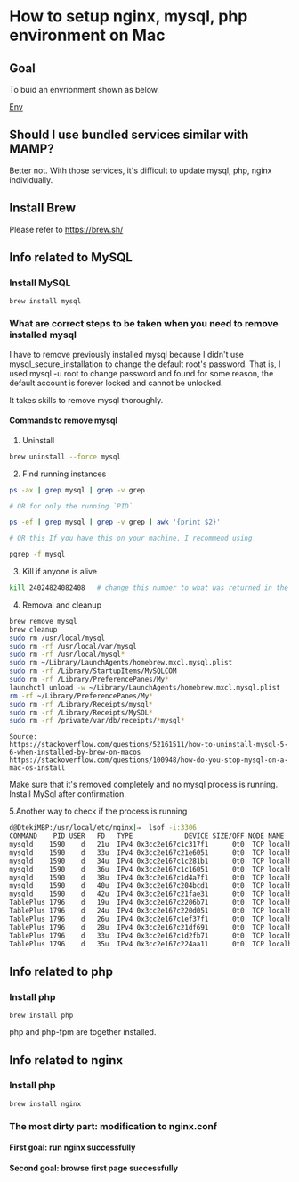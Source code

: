 # How to setup nginx, mysql, php environment on Mac
## Goal
To buid an envrionment shown as below.

[Env](./final.png)
## Should I use bundled services similar with MAMP?
Better not. With those services, it's difficult to update mysql, php, nginx individually.
## Install Brew
Please refer to https://brew.sh/
## Info related to MySQL
### Install MySQL
```console
brew install mysql
```
### What are correct steps to be taken when you need to remove installed mysql
I have to remove previously installed mysql because I didn't use mysql_secure_installation to change the default root's password. That is, I used mysql -u root to change password and found for some reason, the default account is forever locked and cannot be unlocked.

It takes skills to remove mysql thoroughly. 

#### Commands to remove mysql
1. Uninstall
```sh
brew uninstall --force mysql
```
2. Find running instances
```sh
ps -ax | grep mysql | grep -v grep

# OR for only the running `PID`

ps -ef | grep mysql | grep -v grep | awk '{print $2}'

# OR this If you have this on your machine, I recommend using 

pgrep -f mysql
```
3. Kill if anyone is alive
```sh
kill 24024824082408   # change this number to what was returned in the grep 
```

4. Removal and cleanup
```sh
brew remove mysql
brew cleanup
sudo rm /usr/local/mysql
sudo rm -rf /usr/local/var/mysql
sudo rm -rf /usr/local/mysql*
sudo rm ~/Library/LaunchAgents/homebrew.mxcl.mysql.plist
sudo rm -rf /Library/StartupItems/MySQLCOM
sudo rm -rf /Library/PreferencePanes/My*
launchctl unload -w ~/Library/LaunchAgents/homebrew.mxcl.mysql.plist
rm -rf ~/Library/PreferencePanes/My*
sudo rm -rf /Library/Receipts/mysql*
sudo rm -rf /Library/Receipts/MySQL*
sudo rm -rf /private/var/db/receipts/*mysql*
```
```
Source: 
https://stackoverflow.com/questions/52161511/how-to-uninstall-mysql-5-6-when-installed-by-brew-on-macos
https://stackoverflow.com/questions/100948/how-do-you-stop-mysql-on-a-mac-os-install
```
Make sure that it's removed completely and no mysql process is running. Install MySql after confirmation.  
 
5.Another way to check if the process is running
```sh
d@DtekiMBP:/usr/local/etc/nginx|⇒  lsof -i:3306
COMMAND    PID USER   FD   TYPE             DEVICE SIZE/OFF NODE NAME
mysqld    1590    d   21u  IPv4 0x3cc2e167c1c317f1      0t0  TCP localhost:mysql (LISTEN)
mysqld    1590    d   33u  IPv4 0x3cc2e167c21e6051      0t0  TCP localhost:mysql->localhost:50184 (ESTABLISHED)
mysqld    1590    d   34u  IPv4 0x3cc2e167c1c281b1      0t0  TCP localhost:mysql->localhost:50187 (ESTABLISHED)
mysqld    1590    d   36u  IPv4 0x3cc2e167c1c16051      0t0  TCP localhost:mysql->localhost:50188 (ESTABLISHED)
mysqld    1590    d   38u  IPv4 0x3cc2e167c1d4a7f1      0t0  TCP localhost:mysql->localhost:50189 (ESTABLISHED)
mysqld    1590    d   40u  IPv4 0x3cc2e167c204bcd1      0t0  TCP localhost:mysql->localhost:50193 (ESTABLISHED)
mysqld    1590    d   42u  IPv4 0x3cc2e167c21fae31      0t0  TCP localhost:mysql->localhost:50731 (ESTABLISHED)
TablePlus 1796    d   19u  IPv4 0x3cc2e167c2206b71      0t0  TCP localhost:50184->localhost:mysql (ESTABLISHED)
TablePlus 1796    d   24u  IPv4 0x3cc2e167c220d051      0t0  TCP localhost:50187->localhost:mysql (ESTABLISHED)
TablePlus 1796    d   26u  IPv4 0x3cc2e167c1ef37f1      0t0  TCP localhost:50188->localhost:mysql (ESTABLISHED)
TablePlus 1796    d   28u  IPv4 0x3cc2e167c21df691      0t0  TCP localhost:50189->localhost:mysql (ESTABLISHED)
TablePlus 1796    d   33u  IPv4 0x3cc2e167c1d2fb71      0t0  TCP localhost:50731->localhost:mysql (ESTABLISHED)
TablePlus 1796    d   35u  IPv4 0x3cc2e167c224aa11      0t0  TCP localhost:50193->localhost:mysql (ESTABLISHED)
```
## Info related to php
### Install php
```console
brew install php
```
php and php-fpm are together installed.

## Info related to nginx
### Install php
```console
brew install nginx
```
### The most dirty part: modification to nginx.conf
#### First goal: run nginx successfully
#### Second goal: browse first page successfully

